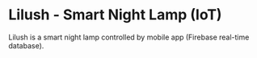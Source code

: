 # Lilush - Smart Night Lamp (IoT)
Lilush is a smart night lamp controlled by mobile app (Firebase real-time database).
